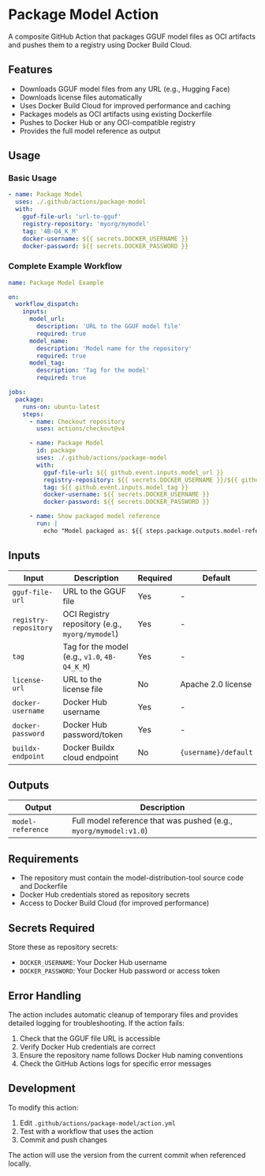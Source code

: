 # Package Model Action

A composite GitHub Action that packages GGUF model files as OCI artifacts and pushes them to a registry using Docker Build Cloud.

## Features

- Downloads GGUF model files from any URL (e.g., Hugging Face)
- Downloads license files automatically
- Uses Docker Build Cloud for improved performance and caching
- Packages models as OCI artifacts using existing Dockerfile
- Pushes to Docker Hub or any OCI-compatible registry
- Provides the full model reference as output

## Usage

### Basic Usage

```yaml
- name: Package Model
  uses: ./.github/actions/package-model
  with:
    gguf-file-url: 'url-to-gguf'
    registry-repository: 'myorg/mymodel'
    tag: '4B-Q4_K_M'
    docker-username: ${{ secrets.DOCKER_USERNAME }}
    docker-password: ${{ secrets.DOCKER_PASSWORD }}
```

### Complete Example Workflow

```yaml
name: Package Model Example

on:
  workflow_dispatch:
    inputs:
      model_url:
        description: 'URL to the GGUF model file'
        required: true
      model_name:
        description: 'Model name for the repository'
        required: true
      model_tag:
        description: 'Tag for the model'
        required: true

jobs:
  package:
    runs-on: ubuntu-latest
    steps:
      - name: Checkout repository
        uses: actions/checkout@v4

      - name: Package Model
        id: package
        uses: ./.github/actions/package-model
        with:
          gguf-file-url: ${{ github.event.inputs.model_url }}
          registry-repository: ${{ secrets.DOCKER_USERNAME }}/${{ github.event.inputs.model_name }}
          tag: ${{ github.event.inputs.model_tag }}
          docker-username: ${{ secrets.DOCKER_USERNAME }}
          docker-password: ${{ secrets.DOCKER_PASSWORD }}

      - name: Show packaged model reference
        run: |
          echo "Model packaged as: ${{ steps.package.outputs.model-reference }}"
```

## Inputs

| Input | Description | Required | Default |
|-------|-------------|----------|---------|
| `gguf-file-url` | URL to the GGUF file | Yes | - |
| `registry-repository` | OCI Registry repository (e.g., `myorg/mymodel`) | Yes | - |
| `tag` | Tag for the model (e.g., `v1.0`, `4B-Q4_K_M`) | Yes | - |
| `license-url` | URL to the license file | No | Apache 2.0 license |
| `docker-username` | Docker Hub username | Yes | - |
| `docker-password` | Docker Hub password/token | Yes | - |
| `buildx-endpoint` | Docker Buildx cloud endpoint | No | `{username}/default` |

## Outputs

| Output | Description |
|--------|-------------|
| `model-reference` | Full model reference that was pushed (e.g., `myorg/mymodel:v1.0`) |

## Requirements

- The repository must contain the model-distribution-tool source code and Dockerfile
- Docker Hub credentials stored as repository secrets
- Access to Docker Build Cloud (for improved performance)

## Secrets Required

Store these as repository secrets:

- `DOCKER_USERNAME`: Your Docker Hub username
- `DOCKER_PASSWORD`: Your Docker Hub password or access token

## Error Handling

The action includes automatic cleanup of temporary files and provides detailed logging for troubleshooting. If the action fails:

1. Check that the GGUF file URL is accessible
2. Verify Docker Hub credentials are correct
3. Ensure the repository name follows Docker Hub naming conventions
4. Check the GitHub Actions logs for specific error messages

## Development

To modify this action:

1. Edit `.github/actions/package-model/action.yml`
2. Test with a workflow that uses the action
3. Commit and push changes

The action will use the version from the current commit when referenced locally.
